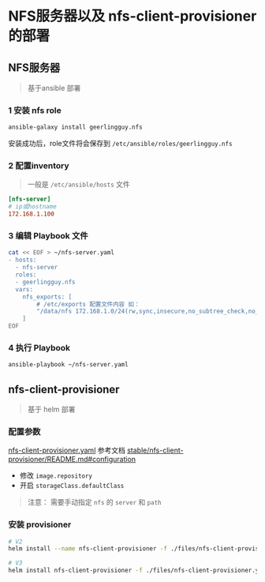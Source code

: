 # NFS服务器以及 nfs-client-provisioner的部署



## NFS服务器

> 基于ansible 部署

### 1 安装 nfs role

```sh
ansible-galaxy install geerlingguy.nfs	
```

安装成功后，role文件将会保存到 `/etc/ansible/roles/geerlingguy.nfs`

### 2 配置inventory 

> 一般是 `/etc/ansible/hosts` 文件

```ini
[nfs-server]
# ip或hostname
172.168.1.100
```

### 3 编辑 Playbook 文件

```sh
cat << EOF > ~/nfs-server.yaml
- hosts:
  - nfs-server
  roles:
  - geerlingguy.nfs
  vars:
    nfs_exports: [
        # /etc/exports 配置文件内容 如：
        "/data/nfs 172.168.1.0/24(rw,sync,insecure,no_subtree_check,no_root_squash)"
    ]
EOF
```



### 4 执行 Playbook

```sh
ansible-playbook ~/nfs-server.yaml
```



## nfs-client-provisioner

> 基于 helm 部署

### 配置参数

[nfs-client-provisioner.yaml](./files/nfs-client-provisioner.yaml) 参考文档  [stable/nfs-client-provisioner/README.md#configuration](https://github.com/helm/charts/blob/master/stable/nfs-client-provisioner/README.md#configuration)

- 修改 `image.repository`
- 开启 `storageClass.defaultClass`

> 注意： 需要手动指定 `nfs` 的 `server` 和 `path`



### 安装 provisioner

```sh
# V2
helm install --name nfs-client-provisioner -f ./files/nfs-client-provisioner.yaml --set nfs.server=x.x.x.x --set nfs.path=/exported/path stable/nfs-client-provisioner

# V3
helm install nfs-client-provisioner -f ./files/nfs-client-provisioner.yaml --set nfs.server=x.x.x.x --set nfs.path=/exported/path stable/nfs-client-provisioner
```


